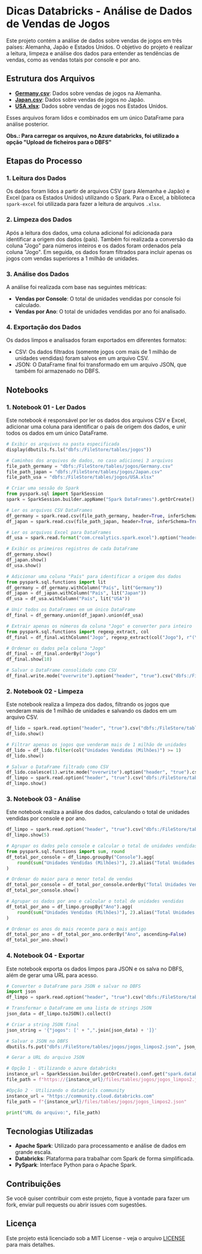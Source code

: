 
# Dicas Databricks - Análise de Dados de Vendas de Jogos

Este projeto contém a análise de dados sobre vendas de jogos em três países: Alemanha, Japão e Estados Unidos. O objetivo do projeto é realizar a leitura, limpeza e análise dos dados para entender as tendências de vendas, como as vendas totais por console e por ano.

## Estrutura dos Arquivos

- [**Germany.csv**](data/Germany.csv): Dados sobre vendas de jogos na Alemanha.
- [**Japan.csv**](data/Japan.csv): Dados sobre vendas de jogos no Japão.
- [**USA.xlsx**](data/USA.xlsx): Dados sobre vendas de jogos nos Estados Unidos.

Esses arquivos foram lidos e combinados em um único DataFrame para análise posterior.

**Obs.: Para carregar os arquivos, no Azure databricks, foi utilizado a opção "Upload de ficheiros para o DBFS"**

## Etapas do Processo

### 1. **Leitura dos Dados**
Os dados foram lidos a partir de arquivos CSV (para Alemanha e Japão) e Excel (para os Estados Unidos) utilizando o Spark. Para o Excel, a biblioteca `spark-excel` foi utilizada para fazer a leitura de arquivos `.xlsx`.

### 2. **Limpeza dos Dados**
Após a leitura dos dados, uma coluna adicional foi adicionada para identificar a origem dos dados (país). Também foi realizada a conversão da coluna "Jogo" para números inteiros e os dados foram ordenados pela coluna "Jogo". Em seguida, os dados foram filtrados para incluir apenas os jogos com vendas superiores a 1 milhão de unidades.

### 3. **Análise dos Dados**
A análise foi realizada com base nas seguintes métricas:
- **Vendas por Console**: O total de unidades vendidas por console foi calculado.
- **Vendas por Ano**: O total de unidades vendidas por ano foi analisado.

### 4. **Exportação dos Dados**
Os dados limpos e analisados foram exportados em diferentes formatos:
- CSV: Os dados filtrados (somente jogos com mais de 1 milhão de unidades vendidas) foram salvos em um arquivo CSV.
- JSON: O DataFrame final foi transformado em um arquivo JSON, que também foi armazenado no DBFS.

## Notebooks

### 1. **Notebook 01 - Ler Dados**

Este notebook é responsável por ler os dados dos arquivos CSV e Excel, adicionar uma coluna para identificar o país de origem dos dados, e unir todos os dados em um único DataFrame.

```python
# Exibir os arquivos na pasta especificada
display(dbutils.fs.ls("dbfs:/FileStore/tables/jogos"))

# Caminhos dos arquivos de dados, no caso adicionei 3 arquivos
file_path_germany = "dbfs:/FileStore/tables/jogos/Germany.csv"
file_path_japan = "dbfs:/FileStore/tables/jogos/Japan.csv"
file_path_usa = "dbfs:/FileStore/tables/jogos/USA.xlsx"

# Criar uma sessão do Spark
from pyspark.sql import SparkSession
spark = SparkSession.builder.appName("Spark DataFrames").getOrCreate()

# Ler os arquivos CSV DataFrames
df_germany = spark.read.csv(file_path_germany, header=True, inferSchema=True)
df_japan = spark.read.csv(file_path_japan, header=True, inferSchema=True)

# Ler os arquivos Excel para DataFrames
df_usa = spark.read.format("com.crealytics.spark.excel").option("header", "true").option("inferSchema", "true").load(file_path_usa)

# Exibir os primeiros registros de cada DataFrame
df_germany.show()
df_japan.show()
df_usa.show()

# Adicionar uma coluna "País" para identificar a origem dos dados
from pyspark.sql.functions import lit
df_germany = df_germany.withColumn("País", lit("Germany"))
df_japan = df_japan.withColumn("País", lit("Japan"))
df_usa = df_usa.withColumn("País", lit("USA"))

# Unir todos os DataFrames em um único DataFrame
df_final = df_germany.union(df_japan).union(df_usa)

# Extrair apenas os números da coluna "Jogo" e converter para inteiro
from pyspark.sql.functions import regexp_extract, col
df_final = df_final.withColumn("Jogo", regexp_extract(col("Jogo"), r"(\d+)", 1).cast("int"))

# Ordenar os dados pela coluna "Jogo"
df_final = df_final.orderBy("Jogo")
df_final.show(10)

# Salvar o DataFrame consolidado como CSV
df_final.write.mode("overwrite").option("header", "true").csv("dbfs:/FileStore/tables/jogos/final.csv")
```

### 2. **Notebook 02 - Limpeza**

Este notebook realiza a limpeza dos dados, filtrando os jogos que venderam mais de 1 milhão de unidades e salvando os dados em um arquivo CSV.

```python
df_lido = spark.read.option("header", "true").csv("dbfs:/FileStore/tables/jogos/final.csv")
df_lido.show()

# Filtrar apenas os jogos que venderam mais de 1 milhão de unidades
df_lido = df_lido.filter(col("Unidades Vendidas (Milhões)") >= 1)
df_lido.show()

# Salvar o DataFrame filtrado como CSV
df_lido.coalesce(1).write.mode("overwrite").option("header", "true").csv("dbfs:/FileStore/tables/jogos/jogos_limpos.csv")
df_limpo = spark.read.option("header", "true").csv("dbfs:/FileStore/tables/jogos/jogos_limpos.csv")
df_limpo.show()
```

### 3. **Notebook 03 - Análise**

Este notebook realiza a análise dos dados, calculando o total de unidades vendidas por console e por ano.

```python
df_limpo = spark.read.option("header", "true").csv("dbfs:/FileStore/tables/jogos/jogos_limpos.csv")
df_limpo.show(5)

# Agrupar os dados pelo console e calcular o total de unidades vendidas
from pyspark.sql.functions import sum, round
df_total_por_console = df_limpo.groupBy("Console").agg(
    round(sum("Unidades Vendidas (Milhões)"), 2).alias("Total Unidades Vendidas")
)

# Ordenar do maior para o menor total de vendas
df_total_por_console = df_total_por_console.orderBy("Total Unidades Vendidas", ascending=False)
df_total_por_console.show()

# Agrupar os dados por ano e calcular o total de unidades vendidas
df_total_por_ano = df_limpo.groupBy("Ano").agg(
    round(sum("Unidades Vendidas (Milhões)"), 2).alias("Total Unidades Vendidas")
)

# Ordenar os anos do mais recente para o mais antigo
df_total_por_ano = df_total_por_ano.orderBy("Ano", ascending=False)
df_total_por_ano.show()
```

### 4. **Notebook 04 - Exportar**

Este notebook exporta os dados limpos para JSON e os salva no DBFS, além de gerar uma URL para acesso.

```python
# Converter o DataFrame para JSON e salvar no DBFS
import json
df_limpo = spark.read.option("header", "true").csv("dbfs:/FileStore/tables/jogos/jogos_limpos.csv")

# Transformar o DataFrame em uma lista de strings JSON
json_data = df_limpo.toJSON().collect()

# Criar a string JSON final
json_string = '{"jogos": [' + ",".join(json_data) + ']}'

# Salvar o JSON no DBFS
dbutils.fs.put("dbfs:/FileStore/tables/jogos/jogos_limpos2.json", json_string, overwrite=True)

# Gerar a URL do arquivo JSON

# Opção 1 - Utilizando o azure databricks 
instance_url = SparkSession.builder.getOrCreate().conf.get("spark.databricks.workspaceUrl")
file_path = f"https://{instance_url}/files/tables/jogos/jogos_limpos2.json"

#Opção 2 - Utilizando o databricls community
instance_url = "https://community.cloud.databricks.com"
file_path = f"{instance_url}/files/tables/jogos/jogos_limpos2.json"

print("URL do arquivo:", file_path)
```

## Tecnologias Utilizadas

- **Apache Spark**: Utilizado para processamento e análise de dados em grande escala.
- **Databricks**: Plataforma para trabalhar com Spark de forma simplificada.
- **PySpark**: Interface Python para o Apache Spark.

## Contribuições

Se você quiser contribuir com este projeto, fique à vontade para fazer um fork, enviar pull requests ou abrir issues com sugestões.

## Licença

Este projeto está licenciado sob a MIT License - veja o arquivo [LICENSE](LICENSE) para mais detalhes.
